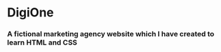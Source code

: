 <h1>DigiOne</h1>
<h3> A fictional marketing agency website which I have created to learn HTML and CSS</h3>
